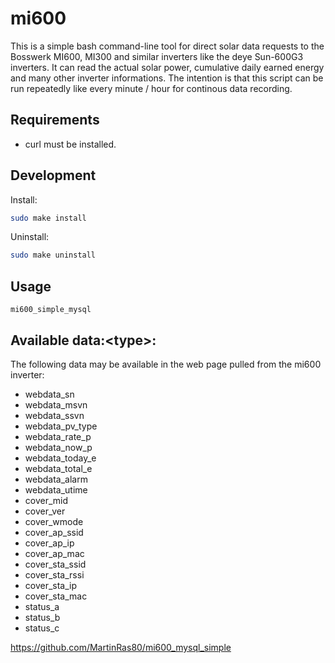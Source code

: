 # mi600

This is a simple bash command-line tool for direct solar data requests to the Bosswerk MI600, MI300 and similar inverters like the deye Sun-600G3 inverters. It can read the actual solar power, cumulative daily earned energy and many other inverter informations.
The intention is that this script can be run repeatedly like every minute / hour for continous data recording.

## Requirements

- curl must be installed.

## Development


Install:
```sh
sudo make install
```

Uninstall:
```sh
sudo make uninstall
```

## Usage
```
mi600_simple_mysql
```
## Available data:\<type\>:
The following data may be available in the web page pulled from the mi600 inverter:
- webdata_sn
- webdata_msvn
- webdata_ssvn
- webdata_pv_type
- webdata_rate_p
- webdata_now_p
- webdata_today_e
- webdata_total_e
- webdata_alarm
- webdata_utime
- cover_mid
- cover_ver
- cover_wmode
- cover_ap_ssid
- cover_ap_ip
- cover_ap_mac
- cover_sta_ssid
- cover_sta_rssi
- cover_sta_ip
- cover_sta_mac
- status_a
- status_b
- status_c


https://github.com/MartinRas80/mi600_mysql_simple
